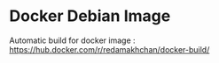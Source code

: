 # Docker Debian Image
Automatic build for docker image :
https://hub.docker.com/r/redamakhchan/docker-build/

